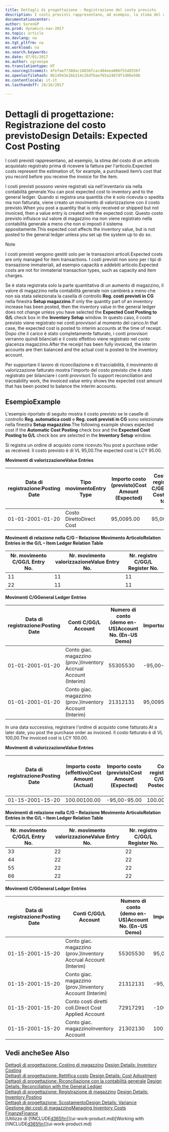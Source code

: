 ```yaml
---
title: Dettagli di progettazione - Registrazione del costo previsto
description: I costi previsti rappresentano, ad esempio, la stima del costo di un articolo acquistato registrato prima di ricevere la fattura per l'articolo.
documentationcenter: 
author: SorenGP
ms.prod: dynamics-nav-2017
ms.topic: article
ms.devlang: na
ms.tgt_pltfrm: na
ms.workload: na
ms.search.keywords: 
ms.date: 07/01/2017
ms.author: sgroespe
ms.translationtype: HT
ms.sourcegitcommit: 4fefaef7380ac10836fcac404eea006f55d8556f
ms.openlocfilehash: 0b14943e1bb214c26dfbae765a2467df1d06e50b
ms.contentlocale: it-it
ms.lasthandoff: 10/16/2017

---
```

# <a name="design-details-expected-cost-posting"></a><span data-ttu-id="6401f-103">Dettagli di progettazione: Registrazione del costo previsto</span><span class="sxs-lookup"><span data-stu-id="6401f-103">Design Details: Expected Cost Posting</span></span>
<span data-ttu-id="6401f-104">I costi previsti rappresentano, ad esempio, la stima del costo di un articolo acquistato registrato prima di ricevere la fattura per l'articolo.</span><span class="sxs-lookup"><span data-stu-id="6401f-104">Expected costs represent the estimation of, for example, a purchased item’s cost that you record before you receive the invoice for the item.</span></span>  

 <span data-ttu-id="6401f-105">I costi previsti possono venire registrati sia nell'inventario sia nella contabilità generale.</span><span class="sxs-lookup"><span data-stu-id="6401f-105">You can post expected cost to inventory and to the general ledger.</span></span> <span data-ttu-id="6401f-106">Quando si registra una quantità che è solo ricevuta o spedita ma non fatturata, viene creato un movimento di valorizzazione con il costo previsto.</span><span class="sxs-lookup"><span data-stu-id="6401f-106">When you post a quantity that is only received or shipped but not invoiced, then a value entry is created with the expected cost.</span></span> <span data-ttu-id="6401f-107">Questo costo previsto influisce sul valore di magazzino ma non viene registrato nella contabilità generale a meno che non si imposti il sistema appositamente.</span><span class="sxs-lookup"><span data-stu-id="6401f-107">This expected cost affects the inventory value, but is not posted to the general ledger unless you set up the system up to do so.</span></span>  

> [!NOTE]  
>  <span data-ttu-id="6401f-108">I costi previsti vengono gestiti solo per le transazioni articoli.</span><span class="sxs-lookup"><span data-stu-id="6401f-108">Expected costs are only managed for item transactions.</span></span> <span data-ttu-id="6401f-109">I costi previsti non sono per i tipi di transazione immateriali, ad esempio capacità e addebiti articolo.</span><span class="sxs-lookup"><span data-stu-id="6401f-109">Expected costs are not for immaterial transaction types, such as capacity and item charges.</span></span>  

 <span data-ttu-id="6401f-110">Se è stata registrata solo la parte quantitativa di un aumento di magazzino, il valore di magazzino nella contabilità generale non cambierà a meno che non sia stata selezionata la casella di controllo **Reg. costi previsti in CG** nella finestra **Setup magazzino**.</span><span class="sxs-lookup"><span data-stu-id="6401f-110">If only the quantity part of an inventory increase has been posted, then the inventory value in the general ledger does not change unless you have selected the **Expected Cost Posting to G/L** check box in the **Inventory Setup** window.</span></span> <span data-ttu-id="6401f-111">In questo caso, il costo previsto viene registrato nei conti provvisori al momento del carico.</span><span class="sxs-lookup"><span data-stu-id="6401f-111">In that case, the expected cost is posted to interim accounts at the time of receipt.</span></span> <span data-ttu-id="6401f-112">Dopo che il carico è stato completamente fatturato, i conti provvisori verranno quindi bilanciati e il costo effettivo viene registrato nel conto giacenza magazzino.</span><span class="sxs-lookup"><span data-stu-id="6401f-112">After the receipt has been fully invoiced, the interim accounts are then balanced and the actual cost is posted to the inventory account.</span></span>  

 <span data-ttu-id="6401f-113">Per supportare il lavoro di riconciliazione e di tracciabilità, il movimento di valorizzazione fatturato mostra l'importo del costo previsto che è stato registrato per bilanciare i conti provvisori.</span><span class="sxs-lookup"><span data-stu-id="6401f-113">To support reconciliation and traceability work, the invoiced value entry shows the expected cost amount that has been posted to balance the interim accounts.</span></span>  

## <a name="example"></a><span data-ttu-id="6401f-114">Esempio</span><span class="sxs-lookup"><span data-stu-id="6401f-114">Example</span></span>  
 <span data-ttu-id="6401f-115">L'esempio riportato di seguito mostra il costo previsto se le caselle di controllo **Reg. automatica costi** e **Reg. costi previsti in CG** sono selezionate nella finestra **Setup magazzino**.</span><span class="sxs-lookup"><span data-stu-id="6401f-115">The following example shows expected cost if the **Automatic Cost Posting** check box and the **Expected Cost Posting to G/L** check box are selected in the **Inventory Setup** window.</span></span>  

 <span data-ttu-id="6401f-116">Si registra un ordine di acquisto come ricevuto.</span><span class="sxs-lookup"><span data-stu-id="6401f-116">You post a purchase order as received.</span></span> <span data-ttu-id="6401f-117">Il costo previsto è di VL 95,00.</span><span class="sxs-lookup"><span data-stu-id="6401f-117">The expected cost is LCY 95.00.</span></span>  

 <span data-ttu-id="6401f-118">**Movimenti di valorizzazione**</span><span class="sxs-lookup"><span data-stu-id="6401f-118">**Value Entries**</span></span>  

|<span data-ttu-id="6401f-119">Data di registrazione:</span><span class="sxs-lookup"><span data-stu-id="6401f-119">Posting Date</span></span>|<span data-ttu-id="6401f-120">Tipo movimento</span><span class="sxs-lookup"><span data-stu-id="6401f-120">Entry Type</span></span>|<span data-ttu-id="6401f-121">Importo costo (previsto)</span><span class="sxs-lookup"><span data-stu-id="6401f-121">Cost Amount (Expected)</span></span>|<span data-ttu-id="6401f-122">Costo prev. registrato in C/G</span><span class="sxs-lookup"><span data-stu-id="6401f-122">Expected Cost Posted to G/L</span></span>|<span data-ttu-id="6401f-123">Costo previsto</span><span class="sxs-lookup"><span data-stu-id="6401f-123">Expected Cost</span></span>|<span data-ttu-id="6401f-124">Nr. movimento cont. articolo</span><span class="sxs-lookup"><span data-stu-id="6401f-124">Item Ledger Entry No.</span></span>|<span data-ttu-id="6401f-125">Nr. movimento</span><span class="sxs-lookup"><span data-stu-id="6401f-125">Entry No.</span></span>|  
|------------------|----------------|------------------------------|----------------------------------|-------------------|---------------------------|---------------|  
|<span data-ttu-id="6401f-126">01-01-20</span><span class="sxs-lookup"><span data-stu-id="6401f-126">01-01-20</span></span>|<span data-ttu-id="6401f-127">Costo Diretto</span><span class="sxs-lookup"><span data-stu-id="6401f-127">Direct Cost</span></span>|<span data-ttu-id="6401f-128">95,00</span><span class="sxs-lookup"><span data-stu-id="6401f-128">95.00</span></span>|<span data-ttu-id="6401f-129">95,00</span><span class="sxs-lookup"><span data-stu-id="6401f-129">95.00</span></span>|<span data-ttu-id="6401f-130">Sì</span><span class="sxs-lookup"><span data-stu-id="6401f-130">Yes</span></span>|<span data-ttu-id="6401f-131">1</span><span class="sxs-lookup"><span data-stu-id="6401f-131">1</span></span>|<span data-ttu-id="6401f-132">1</span><span class="sxs-lookup"><span data-stu-id="6401f-132">1</span></span>|  

 <span data-ttu-id="6401f-133">**Movimenti di relazione nella C/G – Relazione Movimento Articolo**</span><span class="sxs-lookup"><span data-stu-id="6401f-133">**Relation Entries in the G/L – Item Ledger Relation Table**</span></span>  

|<span data-ttu-id="6401f-134">Nr. movimento C/G</span><span class="sxs-lookup"><span data-stu-id="6401f-134">G/L Entry No.</span></span>|<span data-ttu-id="6401f-135">Nr. movimento valorizzazione</span><span class="sxs-lookup"><span data-stu-id="6401f-135">Value Entry No.</span></span>|<span data-ttu-id="6401f-136">Nr. registro C/G</span><span class="sxs-lookup"><span data-stu-id="6401f-136">G/L Register No.</span></span>|  
|--------------------|---------------------|-----------------------|  
|<span data-ttu-id="6401f-137">1</span><span class="sxs-lookup"><span data-stu-id="6401f-137">1</span></span>|<span data-ttu-id="6401f-138">1</span><span class="sxs-lookup"><span data-stu-id="6401f-138">1</span></span>|<span data-ttu-id="6401f-139">1</span><span class="sxs-lookup"><span data-stu-id="6401f-139">1</span></span>|  
|<span data-ttu-id="6401f-140">2</span><span class="sxs-lookup"><span data-stu-id="6401f-140">2</span></span>|<span data-ttu-id="6401f-141">1</span><span class="sxs-lookup"><span data-stu-id="6401f-141">1</span></span>|<span data-ttu-id="6401f-142">1</span><span class="sxs-lookup"><span data-stu-id="6401f-142">1</span></span>|  

 <span data-ttu-id="6401f-143">**Movimenti C/G**</span><span class="sxs-lookup"><span data-stu-id="6401f-143">**General Ledger Entries**</span></span>  

|<span data-ttu-id="6401f-144">Data di registrazione:</span><span class="sxs-lookup"><span data-stu-id="6401f-144">Posting Date</span></span>|<span data-ttu-id="6401f-145">Conti C/G</span><span class="sxs-lookup"><span data-stu-id="6401f-145">G/L Account</span></span>|<span data-ttu-id="6401f-146">Numero di conto (demo en-US)</span><span class="sxs-lookup"><span data-stu-id="6401f-146">Account No. (En-US Demo)</span></span>|<span data-ttu-id="6401f-147">Importo</span><span class="sxs-lookup"><span data-stu-id="6401f-147">Amount</span></span>|<span data-ttu-id="6401f-148">Nr. movimento</span><span class="sxs-lookup"><span data-stu-id="6401f-148">Entry No.</span></span>|  
|------------------|------------------|---------------------------------|------------|---------------|  
|<span data-ttu-id="6401f-149">01-01-20</span><span class="sxs-lookup"><span data-stu-id="6401f-149">01-01-20</span></span>|<span data-ttu-id="6401f-150">Conto giac. magazzino (prov.)</span><span class="sxs-lookup"><span data-stu-id="6401f-150">Inventory Accrual Account (Interim)</span></span>|<span data-ttu-id="6401f-151">5530</span><span class="sxs-lookup"><span data-stu-id="6401f-151">5530</span></span>|<span data-ttu-id="6401f-152">-95,00</span><span class="sxs-lookup"><span data-stu-id="6401f-152">-95.00</span></span>|<span data-ttu-id="6401f-153">2</span><span class="sxs-lookup"><span data-stu-id="6401f-153">2</span></span>|  
|<span data-ttu-id="6401f-154">01-01-20</span><span class="sxs-lookup"><span data-stu-id="6401f-154">01-01-20</span></span>|<span data-ttu-id="6401f-155">Conto giac. magazzino (prov.)</span><span class="sxs-lookup"><span data-stu-id="6401f-155">Inventory Account (Interim)</span></span>|<span data-ttu-id="6401f-156">2131</span><span class="sxs-lookup"><span data-stu-id="6401f-156">2131</span></span>|<span data-ttu-id="6401f-157">95,00</span><span class="sxs-lookup"><span data-stu-id="6401f-157">95.00</span></span>|<span data-ttu-id="6401f-158">1</span><span class="sxs-lookup"><span data-stu-id="6401f-158">1</span></span>|  

 <span data-ttu-id="6401f-159">In una data successiva, registrare l'ordine di acquisto come fatturato.</span><span class="sxs-lookup"><span data-stu-id="6401f-159">At a later date, you post the purchase order as invoiced.</span></span> <span data-ttu-id="6401f-160">Il costo fatturato è di VL 100,00.</span><span class="sxs-lookup"><span data-stu-id="6401f-160">The invoiced cost is LCY 100.00.</span></span>  

 <span data-ttu-id="6401f-161">**Movimenti di valorizzazione**</span><span class="sxs-lookup"><span data-stu-id="6401f-161">**Value Entries**</span></span>  

|<span data-ttu-id="6401f-162">Data di registrazione:</span><span class="sxs-lookup"><span data-stu-id="6401f-162">Posting Date</span></span>|<span data-ttu-id="6401f-163">Importo costo (effettivo)</span><span class="sxs-lookup"><span data-stu-id="6401f-163">Cost Amount (Actual)</span></span>|<span data-ttu-id="6401f-164">Importo costo (previsto)</span><span class="sxs-lookup"><span data-stu-id="6401f-164">Cost Amount (Expected)</span></span>|<span data-ttu-id="6401f-165">Costo registrato in C/G</span><span class="sxs-lookup"><span data-stu-id="6401f-165">Cost Posted to G/L</span></span>|<span data-ttu-id="6401f-166">Costo previsto</span><span class="sxs-lookup"><span data-stu-id="6401f-166">Expected Cost</span></span>|<span data-ttu-id="6401f-167">Nr. movimento cont. articolo</span><span class="sxs-lookup"><span data-stu-id="6401f-167">Item Ledger Entry No.</span></span>|<span data-ttu-id="6401f-168">Nr. movimento</span><span class="sxs-lookup"><span data-stu-id="6401f-168">Entry No.</span></span>|  
|------------------|----------------------------|------------------------------|-------------------------|-------------------|---------------------------|---------------|  
|<span data-ttu-id="6401f-169">01-15-20</span><span class="sxs-lookup"><span data-stu-id="6401f-169">01-15-20</span></span>|<span data-ttu-id="6401f-170">100.00</span><span class="sxs-lookup"><span data-stu-id="6401f-170">100.00</span></span>|<span data-ttu-id="6401f-171">-95,00</span><span class="sxs-lookup"><span data-stu-id="6401f-171">-95.00</span></span>|<span data-ttu-id="6401f-172">100.00</span><span class="sxs-lookup"><span data-stu-id="6401f-172">100.00</span></span>|<span data-ttu-id="6401f-173">No</span><span class="sxs-lookup"><span data-stu-id="6401f-173">No</span></span>|<span data-ttu-id="6401f-174">1</span><span class="sxs-lookup"><span data-stu-id="6401f-174">1</span></span>|<span data-ttu-id="6401f-175">2</span><span class="sxs-lookup"><span data-stu-id="6401f-175">2</span></span>|  

 <span data-ttu-id="6401f-176">**Movimenti di relazione nella C/G – Relazione Movimento Articolo**</span><span class="sxs-lookup"><span data-stu-id="6401f-176">**Relation Entries in the G/L – Item Ledger Relation Table**</span></span>  

|<span data-ttu-id="6401f-177">Nr. movimento C/G</span><span class="sxs-lookup"><span data-stu-id="6401f-177">G/L Entry No.</span></span>|<span data-ttu-id="6401f-178">Nr. movimento valorizzazione</span><span class="sxs-lookup"><span data-stu-id="6401f-178">Value Entry No.</span></span>|<span data-ttu-id="6401f-179">Nr. registro C/G</span><span class="sxs-lookup"><span data-stu-id="6401f-179">G/L Register No.</span></span>|  
|--------------------|---------------------|-----------------------|  
|<span data-ttu-id="6401f-180">3</span><span class="sxs-lookup"><span data-stu-id="6401f-180">3</span></span>|<span data-ttu-id="6401f-181">2</span><span class="sxs-lookup"><span data-stu-id="6401f-181">2</span></span>|<span data-ttu-id="6401f-182">2</span><span class="sxs-lookup"><span data-stu-id="6401f-182">2</span></span>|  
|<span data-ttu-id="6401f-183">4</span><span class="sxs-lookup"><span data-stu-id="6401f-183">4</span></span>|<span data-ttu-id="6401f-184">2</span><span class="sxs-lookup"><span data-stu-id="6401f-184">2</span></span>|<span data-ttu-id="6401f-185">2</span><span class="sxs-lookup"><span data-stu-id="6401f-185">2</span></span>|  
|<span data-ttu-id="6401f-186">5</span><span class="sxs-lookup"><span data-stu-id="6401f-186">5</span></span>|<span data-ttu-id="6401f-187">2</span><span class="sxs-lookup"><span data-stu-id="6401f-187">2</span></span>|<span data-ttu-id="6401f-188">2</span><span class="sxs-lookup"><span data-stu-id="6401f-188">2</span></span>|  
|<span data-ttu-id="6401f-189">6</span><span class="sxs-lookup"><span data-stu-id="6401f-189">6</span></span>|<span data-ttu-id="6401f-190">2</span><span class="sxs-lookup"><span data-stu-id="6401f-190">2</span></span>|<span data-ttu-id="6401f-191">2</span><span class="sxs-lookup"><span data-stu-id="6401f-191">2</span></span>|  

 <span data-ttu-id="6401f-192">**Movimenti C/G**</span><span class="sxs-lookup"><span data-stu-id="6401f-192">**General Ledger Entries**</span></span>  

|<span data-ttu-id="6401f-193">Data di registrazione:</span><span class="sxs-lookup"><span data-stu-id="6401f-193">Posting Date</span></span>|<span data-ttu-id="6401f-194">Conti C/G</span><span class="sxs-lookup"><span data-stu-id="6401f-194">G/L Account</span></span>|<span data-ttu-id="6401f-195">Numero di conto (demo en-US)</span><span class="sxs-lookup"><span data-stu-id="6401f-195">Account No. (En-US Demo)</span></span>|<span data-ttu-id="6401f-196">Importo</span><span class="sxs-lookup"><span data-stu-id="6401f-196">Amount</span></span>|<span data-ttu-id="6401f-197">Nr. movimento</span><span class="sxs-lookup"><span data-stu-id="6401f-197">Entry No.</span></span>|  
|------------------|------------------|---------------------------------|------------|---------------|  
|<span data-ttu-id="6401f-198">01-15-20</span><span class="sxs-lookup"><span data-stu-id="6401f-198">01-15-20</span></span>|<span data-ttu-id="6401f-199">Conto giac. magazzino (prov.)</span><span class="sxs-lookup"><span data-stu-id="6401f-199">Inventory Accrual Account (Interim)</span></span>|<span data-ttu-id="6401f-200">5530</span><span class="sxs-lookup"><span data-stu-id="6401f-200">5530</span></span>|<span data-ttu-id="6401f-201">95,00</span><span class="sxs-lookup"><span data-stu-id="6401f-201">95.00</span></span>|<span data-ttu-id="6401f-202">4</span><span class="sxs-lookup"><span data-stu-id="6401f-202">4</span></span>|  
|<span data-ttu-id="6401f-203">01-15-20</span><span class="sxs-lookup"><span data-stu-id="6401f-203">01-15-20</span></span>|<span data-ttu-id="6401f-204">Conto giac. magazzino (prov.)</span><span class="sxs-lookup"><span data-stu-id="6401f-204">Inventory Account (Interim)</span></span>|<span data-ttu-id="6401f-205">2131</span><span class="sxs-lookup"><span data-stu-id="6401f-205">2131</span></span>|<span data-ttu-id="6401f-206">-95,00</span><span class="sxs-lookup"><span data-stu-id="6401f-206">-95.00</span></span>|<span data-ttu-id="6401f-207">3</span><span class="sxs-lookup"><span data-stu-id="6401f-207">3</span></span>|  
|<span data-ttu-id="6401f-208">01-15-20</span><span class="sxs-lookup"><span data-stu-id="6401f-208">01-15-20</span></span>|<span data-ttu-id="6401f-209">Conto costi diretti coll.</span><span class="sxs-lookup"><span data-stu-id="6401f-209">Direct Cost Applied Account</span></span>|<span data-ttu-id="6401f-210">7291</span><span class="sxs-lookup"><span data-stu-id="6401f-210">7291</span></span>|<span data-ttu-id="6401f-211">-100</span><span class="sxs-lookup"><span data-stu-id="6401f-211">-100</span></span>|<span data-ttu-id="6401f-212">6</span><span class="sxs-lookup"><span data-stu-id="6401f-212">6</span></span>|  
|<span data-ttu-id="6401f-213">01-15-20</span><span class="sxs-lookup"><span data-stu-id="6401f-213">01-15-20</span></span>|<span data-ttu-id="6401f-214">Conto giac. magazzino</span><span class="sxs-lookup"><span data-stu-id="6401f-214">Inventory Account</span></span>|<span data-ttu-id="6401f-215">2130</span><span class="sxs-lookup"><span data-stu-id="6401f-215">2130</span></span>|<span data-ttu-id="6401f-216">100</span><span class="sxs-lookup"><span data-stu-id="6401f-216">100</span></span>|<span data-ttu-id="6401f-217">5</span><span class="sxs-lookup"><span data-stu-id="6401f-217">5</span></span>|  

## <a name="see-also"></a><span data-ttu-id="6401f-218">Vedi anche</span><span class="sxs-lookup"><span data-stu-id="6401f-218">See Also</span></span>
 <span data-ttu-id="6401f-219">[Dettagli di progettazione: Costing di magazzino](design-details-inventory-costing.md) </span><span class="sxs-lookup"><span data-stu-id="6401f-219">[Design Details: Inventory Costing](design-details-inventory-costing.md) </span></span>  
 <span data-ttu-id="6401f-220">[Dettagli di progettazione: Rettifica costo](design-details-cost-adjustment.md) </span><span class="sxs-lookup"><span data-stu-id="6401f-220">[Design Details: Cost Adjustment](design-details-cost-adjustment.md) </span></span>  
 <span data-ttu-id="6401f-221">[Dettagli di progettazione: Riconciliazione con la contabilità generale](design-details-reconciliation-with-the-general-ledger.md) </span><span class="sxs-lookup"><span data-stu-id="6401f-221">[Design Details: Reconciliation with the General Ledger](design-details-reconciliation-with-the-general-ledger.md) </span></span>  
 <span data-ttu-id="6401f-222">[Dettagli di progettazione: Registrazione di magazzino](design-details-inventory-posting.md) </span><span class="sxs-lookup"><span data-stu-id="6401f-222">[Design Details: Inventory Posting](design-details-inventory-posting.md) </span></span>  
 [<span data-ttu-id="6401f-223">Dettagli di progettazione: Scostamento</span><span class="sxs-lookup"><span data-stu-id="6401f-223">Design Details: Variance</span></span>](design-details-variance.md)  
 [<span data-ttu-id="6401f-224">Gestione dei costi di magazzino</span><span class="sxs-lookup"><span data-stu-id="6401f-224">Managing Inventory Costs</span></span>](finance-manage-inventory-costs.md)  
 [<span data-ttu-id="6401f-225">Finanze</span><span class="sxs-lookup"><span data-stu-id="6401f-225">Finance</span></span>](finance.md)  
 <span data-ttu-id="6401f-226">[Utilizzo di [!INCLUDE[d365fin](includes/d365fin_md.md)]](ui-work-product.md)</span><span class="sxs-lookup"><span data-stu-id="6401f-226">[Working with [!INCLUDE[d365fin](includes/d365fin_md.md)]](ui-work-product.md)</span></span>

